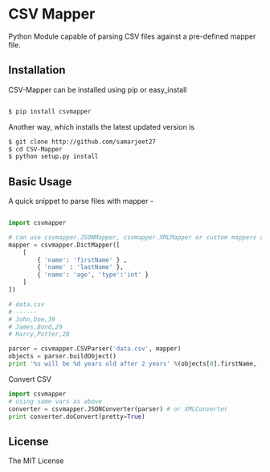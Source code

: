 CSV Mapper
===

Python Module capable of parsing CSV files against a pre-defined mapper file.

Installation
---
CSV-Mapper can be installed using pip or easy_install

```sh

$ pip install csvmapper

```

Another way, which installs the latest updated version is 

```sh
$ git clone http://github.com/samarjeet27
$ cd CSV-Mapper
$ python setup.py install

```

Basic Usage
---

A quick snippet to parse files with mapper -

```python

import csvmapper

# can use csvmapper.JSONMapper, csvmapper.XMLMapper or custom mappers also
mapper = csvmapper.DictMapper([
	[ 
		{ 'name': 'firstName' } , 
		{ 'name' : 'lastName' }, 
		{ 'name': 'age', 'type':'int' }
	]
])

# data.csv
# ------
# John,Doe,39
# James,Bond,29
# Harry,Potter,28

parser = csvmapper.CSVParser('data.csv', mapper)
objects = parser.buildObject()
print '%s will be %d years old after 2 years' %(objects[0].firstName, (objects[0].age + 2))
```

Convert CSV

```python
import csvmapper
# using same vars as above
converter = csvmapper.JSONConverter(parser) # or XMLConverter
print converter.doConvert(pretty=True)
```

License
---
The MIT License
